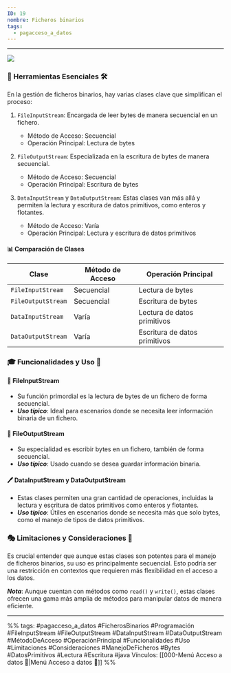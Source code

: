 ```yaml
---
ID: 19
nombre: Ficheros binarios
tags:
  - pagacceso_a_datos
---
```

___
[![](https://mermaid.ink/img/pako:eNqNUstu2zAQ_JUFTwkgGHpZVnRLm0cLJEgBoz0UumzIbbKISAokFcQ1_DE99tBTP8E_VkqqHRS95ELszi5nhrvcCmkViUZoNkpj3xoAZ204Obli-UjOenjHBh1bf3o6FgE-kHOomUxAD5eejGTsyM9FgCvu6KPph7AOjlDDZkLuhnCEDp0At_ufwSoLiuBcSvK2gTXJYaZ8bbvryaHk_W8DnxzHYo9dAzckw-AwCjwM6BTOPPeb8OrlAgP-62VE3uzlC7r9L3y7D_LS8RRHEoUhDq93rDnws_3r6WZMI4c15OON99Z4VhPriBykPns73pwVdJw0gf9vLteoEfT-hwfUfceTqJ4fEXUxutBouB86dLMZkQhNTiOruO_tSNOK8EiaWtHEUKF7akVrdrEPh2DXGyNFE9xAiRj6yEAXjA9x9aL5hp0_opeKg3VHkKb0dv5V0-dKRI_mq7X6wBZT0WzFi2iyNF0UVZ7l2bLO0yLLl4nYiGa1WqzyrKpXRTzOymWxS8T3iSBd1FWZlmVV1XmdFmVxtvsDeOntjw?type=png)](https://mermaid.live/edit#pako:eNqNUstu2zAQ_JUFTwkgGHpZVnRLm0cLJEgBoz0UumzIbbKISAokFcQ1_DE99tBTP8E_VkqqHRS95ELszi5nhrvcCmkViUZoNkpj3xoAZ204Obli-UjOenjHBh1bf3o6FgE-kHOomUxAD5eejGTsyM9FgCvu6KPph7AOjlDDZkLuhnCEDp0At_ufwSoLiuBcSvK2gTXJYaZ8bbvryaHk_W8DnxzHYo9dAzckw-AwCjwM6BTOPPeb8OrlAgP-62VE3uzlC7r9L3y7D_LS8RRHEoUhDq93rDnws_3r6WZMI4c15OON99Z4VhPriBykPns73pwVdJw0gf9vLteoEfT-hwfUfceTqJ4fEXUxutBouB86dLMZkQhNTiOruO_tSNOK8EiaWtHEUKF7akVrdrEPh2DXGyNFE9xAiRj6yEAXjA9x9aL5hp0_opeKg3VHkKb0dv5V0-dKRI_mq7X6wBZT0WzFi2iyNF0UVZ7l2bLO0yLLl4nYiGa1WqzyrKpXRTzOymWxS8T3iSBd1FWZlmVV1XmdFmVxtvsDeOntjw)
### 🧰 Herramientas Esenciales 🛠️

En la gestión de ficheros binarios, hay varias clases clave que simplifican el proceso:

1. ``FileInputStream``: Encargada de leer bytes de manera secuencial en un fichero.
   - Método de Acceso: Secuencial
   - Operación Principal: Lectura de bytes

2. ``FileOutputStream``: Especializada en la escritura de bytes de manera secuencial.
   - Método de Acceso: Secuencial
   - Operación Principal: Escritura de bytes

3. ``DataInputStream`` y ``DataOutputStream``: Estas clases van más allá y permiten la lectura y escritura de datos primitivos, como enteros y flotantes.
   - Método de Acceso: Varía
   - Operación Principal: Lectura y escritura de datos primitivos

#### 📊 Comparación de Clases 

| Clase                 | Método de Acceso | Operación Principal             |
|-----------------------|------------------|---------------------------------|
| ``FileInputStream``   | Secuencial       | Lectura de bytes                |
| ``FileOutputStream``  | Secuencial       | Escritura de bytes              |
| ``DataInputStream``   | Varía            | Lectura de datos primitivos     |
| ``DataOutputStream``  | Varía            | Escritura de datos primitivos   |

### 🎓 Funcionalidades y Uso 📘

#### 📖 FileInputStream

- Su función primordial es la lectura de bytes de un fichero de forma secuencial.
- ***Uso típico***: Ideal para escenarios donde se necesita leer información binaria de un fichero.

#### 📝 FileOutputStream

- Su especialidad es escribir bytes en un fichero, también de forma secuencial.
- ***Uso típico***: Usado cuando se desea guardar información binaria.

#### 🖊️ DataInputStream y DataOutputStream

- Estas clases permiten una gran cantidad de operaciones, incluidas la lectura y escritura de datos primitivos como enteros y flotantes.
- ***Uso típico***: Útiles en escenarios donde se necesita más que solo bytes, como el manejo de tipos de datos primitivos.

### 🎭 Limitaciones y Consideraciones 🚨

Es crucial entender que aunque estas clases son potentes para el manejo de ficheros binarios, su uso es principalmente secuencial. Esto podría ser una restricción en contextos que requieren más flexibilidad en el acceso a los datos.

***Nota***: Aunque cuentan con métodos como ``read()`` y ``write()``, estas clases ofrecen una gama más amplia de métodos para manipular datos de manera eficiente.

___
%%
tags: #pagacceso_a_datos  #FicherosBinarios #Programación #FileInputStream #FileOutputStream #DataInputStream #DataOutputStream #MétodoDeAcceso #OperaciónPrincipal #Funcionalidades #Uso #Limitaciones #Consideraciones #ManejoDeFicheros #Bytes #DatosPrimitivos #Lectura #Escritura #java
Vínculos:  [[000-Menú Acceso a datos 📃|Menú Acceso a datos 📃]]
%%